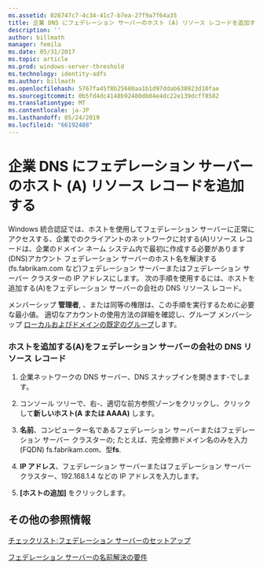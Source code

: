 ```yaml
---
ms.assetid: 026747c7-4c34-41c7-b7ea-27f9a7f64a35
title: 企業 DNS にフェデレーション サーバーのホスト (A) リソース レコードを追加する
description: ''
author: billmath
manager: femila
ms.date: 05/31/2017
ms.topic: article
ms.prod: windows-server-threshold
ms.technology: identity-adfs
ms.author: billmath
ms.openlocfilehash: 5767fa45f8b25680aa1b1d97ddab630923d10fae
ms.sourcegitcommit: 0b5fd4dc4148b92480db04e4dc22e139dcff8582
ms.translationtype: MT
ms.contentlocale: ja-JP
ms.lasthandoff: 05/24/2019
ms.locfileid: "66192488"
---
```

# <a name="add-a-host-a-resource-record-to-corporate-dns-for-a-federation-server"></a>企業 DNS にフェデレーション サーバーのホスト (A) リソース レコードを追加する



Windows 統合認証では、ホストを使用してフェデレーション サーバーに正常にアクセスする、企業でのクライアントのネットワークに対する\(A\)リソース レコードは、企業のドメイン ネーム システム内で最初に作成する必要があります\(DNS\)アカウント フェデレーション サーバーのホスト名を解決する\(fs.fabrikam.com など\)フェデレーション サーバーまたはフェデレーション サーバー クラスターの IP アドレスにします。 次の手順を使用するには、ホストを追加する\(A\)をフェデレーション サーバーの会社の DNS リソース レコード。  
  
メンバーシップ **管理者**, 、または同等の権限は、この手順を実行するために必要な最小値。  適切なアカウントの使用方法の詳細を確認し、グループ メンバーシップ [ローカルおよびドメインの既定のグループ](https://go.microsoft.com/fwlink/?LinkId=83477)します。   
  
### <a name="to-add-a-host-a-resource-record-to-corporate-dns-for-a-federation-server"></a>ホストを追加する\(A\)をフェデレーション サーバーの会社の DNS リソース レコード  
  
1.  企業ネットワークの DNS サーバー、DNS スナップインを開きます\-でします。  
  
2.  コンソール ツリーで、右\-、適切な前方参照ゾーンをクリックし、クリックして**新しいホスト\(A または AAAA\)** します。  
  
3.  **名前**、コンピューター名であるフェデレーション サーバーまたはフェデレーション サーバー クラスターの; たとえば、完全修飾ドメイン名のみを入力\(FQDN\) fs.fabrikam.com、型**fs**.  
  
4.  **IP アドレス**、フェデレーション サーバーまたはフェデレーション サーバー クラスター、192.168.1.4 などの IP アドレスを入力します。  
  
5.  **[ホストの追加]** をクリックします。  
  
## <a name="additional-references"></a>その他の参照情報  
[チェックリスト:フェデレーション サーバーのセットアップ](Checklist--Setting-Up-a-Federation-Server.md)  
  
[フェデレーション サーバーの名前解決の要件](https://technet.microsoft.com/library/dd807055.aspx)  
  


